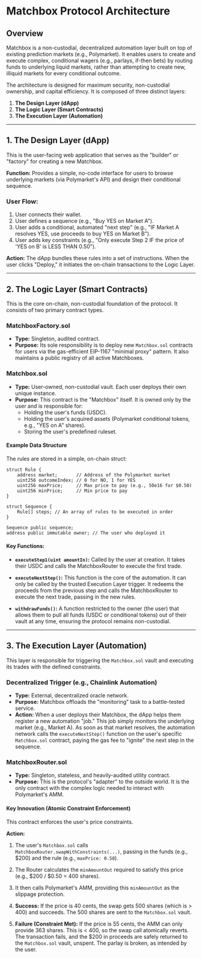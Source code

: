 # Matchbox Protocol Architecture

## Overview

Matchbox is a non-custodial, decentralized automation layer built on top of existing prediction markets (e.g., Polymarket). It enables users to create and execute complex, conditional wagers (e.g., parlays, if-then bets) by routing funds to underlying liquid markets, rather than attempting to create new, illiquid markets for every conditional outcome.

The architecture is designed for maximum security, non-custodial ownership, and capital efficiency. It is composed of three distinct layers:

1. **The Design Layer (dApp)**
2. **The Logic Layer (Smart Contracts)**
3. **The Execution Layer (Automation)**

---

## 1. The Design Layer (dApp)

This is the user-facing web application that serves as the "builder" or "factory" for creating a new Matchbox.

**Function:** Provides a simple, no-code interface for users to browse underlying markets (via Polymarket's API) and design their conditional sequence.

### User Flow:

1. User connects their wallet.
2. User defines a sequence (e.g., "Buy YES on Market A").
3. User adds a conditional, automated "next step" (e.g., "IF Market A resolves YES, use proceeds to buy YES on Market B").
4. User adds key constraints (e.g., "Only execute Step 2 IF the price of 'YES on B' is LESS THAN 0.50").

**Action:** The dApp bundles these rules into a set of instructions. When the user clicks "Deploy," it initiates the on-chain transactions to the Logic Layer.

---

## 2. The Logic Layer (Smart Contracts)

This is the core on-chain, non-custodial foundation of the protocol. It consists of two primary contract types.

### MatchboxFactory.sol

- **Type:** Singleton, audited contract.
- **Purpose:** Its sole responsibility is to deploy new `Matchbox.sol` contracts for users via the gas-efficient EIP-1167 "minimal proxy" pattern. It also maintains a public registry of all active Matchboxes.

### Matchbox.sol

- **Type:** User-owned, non-custodial vault. Each user deploys their own unique instance.
- **Purpose:** This contract is the "Matchbox" itself. It is owned only by the user and is responsible for:
  - Holding the user's funds (USDC).
  - Holding the user's acquired assets (Polymarket conditional tokens, e.g., "YES on A" shares).
  - Storing the user's predefined ruleset.

#### Example Data Structure

The rules are stored in a simple, on-chain struct:

```solidity
struct Rule {
    address market;       // Address of the Polymarket market
    uint256 outcomeIndex; // 0 for NO, 1 for YES
    uint256 maxPrice;     // Max price to pay (e.g., 50e16 for $0.50)
    uint256 minPrice;     // Min price to pay
}

struct Sequence {
    Rule[] steps; // An array of rules to be executed in order
}

Sequence public sequence;
address public immutable owner; // The user who deployed it
```

#### Key Functions:

- **`executeStep1(uint amountIn)`:** Called by the user at creation. It takes their USDC and calls the MatchboxRouter to execute the first trade.

- **`executeNextStep()`:** This function is the core of the automation. It can only be called by the trusted Execution Layer trigger. It redeems the proceeds from the previous step and calls the MatchboxRouter to execute the next trade, passing in the new rules.

- **`withdrawFunds()`:** A function restricted to the owner (the user) that allows them to pull all funds (USDC or conditional tokens) out of their vault at any time, ensuring the protocol remains non-custodial.

---

## 3. The Execution Layer (Automation)

This layer is responsible for triggering the `Matchbox.sol` vault and executing its trades with the defined constraints.

### Decentralized Trigger (e.g., Chainlink Automation)

- **Type:** External, decentralized oracle network.
- **Purpose:** Matchbox offloads the "monitoring" task to a battle-tested service.
- **Action:** When a user deploys their Matchbox, the dApp helps them register a new automation "job." This job simply monitors the underlying market (e.g., Market A). As soon as that market resolves, the automation network calls the `executeNextStep()` function on the user's specific `Matchbox.sol` contract, paying the gas fee to "ignite" the next step in the sequence.

### MatchboxRouter.sol

- **Type:** Singleton, stateless, and heavily-audited utility contract.
- **Purpose:** This is the protocol's "adapter" to the outside world. It is the only contract with the complex logic needed to interact with Polymarket's AMM.

#### Key Innovation (Atomic Constraint Enforcement)

This contract enforces the user's price constraints.

**Action:**

1. The user's `Matchbox.sol` calls `MatchboxRouter.swapWithConstraints(...)`, passing in the funds (e.g., $200) and the rule (e.g., `maxPrice: 0.50`).

2. The Router calculates the `minAmountOut` required to satisfy this price (e.g., $200 / $0.50 = 400 shares).

3. It then calls Polymarket's AMM, providing this `minAmountOut` as the slippage protection.

4. **Success:** If the price is 40 cents, the swap gets 500 shares (which is > 400) and succeeds. The 500 shares are sent to the `Matchbox.sol` vault.

5. **Failure (Constraint Met):** If the price is 55 cents, the AMM can only provide 363 shares. This is < 400, so the swap call atomically reverts. The transaction fails, and the $200 in proceeds are safely returned to the `Matchbox.sol` vault, unspent. The parlay is broken, as intended by the user.